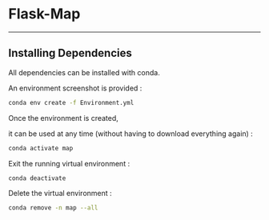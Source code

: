 # Flask-Map

---

## Installing Dependencies

All dependencies can be installed with conda.

An environment screenshot is provided :

```bash
conda env create -f Environment.yml
```

Once the environment is created,

it can be used at any time (without having to download everything again) :

```bash
conda activate map
```

Exit the running virtual environment :

```bash
conda deactivate
```

Delete the virtual environment :

```bash
conda remove -n map --all
```
